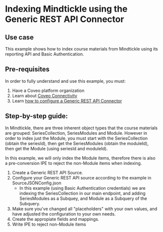 # Indexing Mindtickle using the Generic REST API Connector

## Use case
This example shows how to index course materials from Mindtickle using its reporting API and Basic Authentication.

## Pre-requisites
In order to fully understand and use this example, you must:
1. Have a Coveo platform organization
2. Learn about [Coveo Connectivity](https://docs.coveo.com/en/1702/cloud-v2-administrators/add-or-edit-a-source-using-one-of-the-available-connectors)
3. Learn [how to configure a Generic REST API Connector](https://docs.coveo.com/en/1896/cloud-v2-administrators/add-or-edit-a-generic-rest-api-source)

## Step-by-step guide:
In Mindtickle, there are three inherent object types that the course materials are grouped: SeriesCollection, SeriesModules and Module. However in order to index just the Module, you must start with the SeriesCollection (obtain the seriesId), then get the SeriesModules (obtain the moduleId), then get the Module (using seriesId and moduleId).

In this example, we will only index the Module items, therefore there is also a pre-conversion IPE to reject the non-Module items when indexing.

1. Create a Generic REST API Source.
2. Configure your Generic REST API source according to the example in SourceJSONConfig.json 
    * In this example (using Basic Authentication credentials) we are indexing the SeriesCollection in our main endpoint, and adding SeriesModules as a Subquey, and Module as a Subquery of the Subquery.
3. Make sure you've changed all "placeholders" with your own values, and have adjusted the configuration to your own needs.
4. Create the appropiate fields and mappings.
5. Write IPE to reject non-Module items
